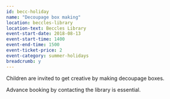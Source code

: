 ```yaml
---
id: becc-holiday
name: "Decoupage box making"
location: beccles-library
location-text: Beccles Library
event-start-date: 2018-08-13
event-start-time: 1400
event-end-time: 1500
event-ticket-price: 2
event-category: summer-holidays
breadcrumb: y
---
```


Children are invited to get creative by making decoupage boxes.

Advance booking by contacting the library is essential.
